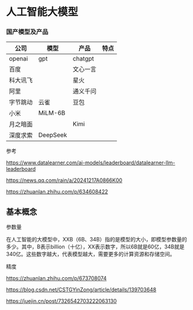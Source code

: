 # 人工智能大模型



### 国产模型及产品

| 公司     | 模型     | 产品     | 特点 |
| -------- | -------- | -------- | ---- |
| openai   | gpt      | chatgpt  |      |
| 百度     |          | 文心一言 |      |
| 科大讯飞 |          | 星火     |      |
| 阿里     |          | 通义千问 |      |
| 字节跳动 | 云雀     | 豆包     |      |
| 小米     | MiLM-6B  |          |      |
| 月之暗面 |          | Kimi     |      |
| 深度求索 | DeepSeek |          |      |





参考

https://www.datalearner.com/ai-models/leaderboard/datalearner-llm-leaderboard

https://news.qq.com/rain/a/20241217A0866K00

https://zhuanlan.zhihu.com/p/634608422



## 基本概念

参数量

在人工智能的大模型中，XXB（6B、34B）指的是模型的大小，即模型参数量的多少。其中，B表示billion（十亿），XX表示数字，所以6B就是60亿，34B就是340亿。这些数字越大，代表模型越大，需要更多的计算资源和存储空间。



精度

https://zhuanlan.zhihu.com/p/673708074

https://blog.csdn.net/CSTGYinZong/article/details/139703648

https://juejin.cn/post/7326542703222063130







